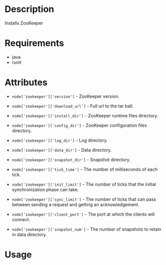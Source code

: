 Description
===========

Installs ZooKeeper

Requirements
============

* java
* runit

Attributes
==========

* `node['zookeeper']['version']` - ZooKeeper version.
* `node['zookeeper']['download_url']` - Full url to the tar ball.

* `node['zookeeper']['install_dir']` - ZooKeeper runtime files directory.
* `node['zookeeper']['config_dir']` - ZooKeeper configuration files directory.
* `node['zookeeper']['log_dir']` - Log directory.
* `node['zookeeper']['data_dir']` - Data directory.
* `node['zookeeper']['snapshot_dir']` - Snapshot directory.

* `node['zookeeper']['tick_time']` - The number of milliseconds of each tick.
* `node['zookeeper']['init_limit']` - The number of ticks that the initial synchronization phase can take.
* `node['zookeeper']['sync_limit']` - The number of ticks that can pass between sending a request and getting an acknowledgement.
* `node['zookeeper']['client_port']` - The port at which the clients will connect.
* `node['zookeeper']['snapshot_num']` - The number of snapshots to retain in data directory.

Usage
=====

